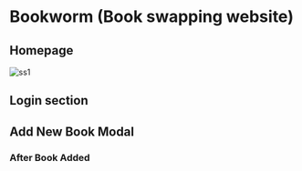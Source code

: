 # Bookworm (Book swapping website)

## Homepage

![ss1](https://user-images.githubusercontent.com/28706051/42904328-48ef5e1a-8b07-11e8-96e4-772addbad1c8.PNG)

## Login section

## Add New Book Modal


### After Book Added




